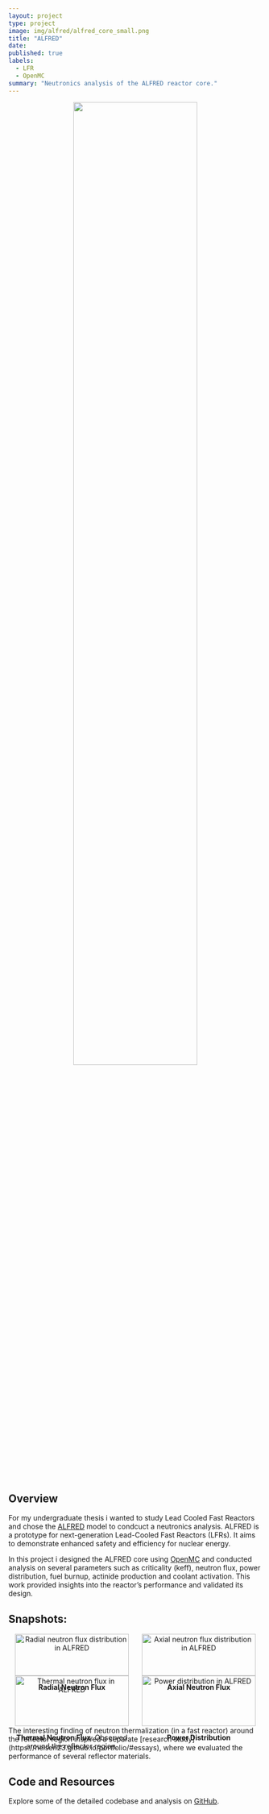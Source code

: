 ```yaml
---
layout: project
type: project
image: img/alfred/alfred_core_small.png
title: "ALFRED"
date:
published: true
labels:
  - LFR
  - OpenMC
summary: "Neutronics analysis of the ALFRED reactor core."
---
```


<div align="center">
  <img src="../img/alfred/alfred_core.png" width="70%">
</div>

## Overview

For my undergraduate thesis i wanted to study Lead Cooled Fast Reactors and chose the [ALFRED](https://www.sciencedirect.com/science/article/abs/pii/S0029549314004361) model to condcuct a neutronics analysis. ALFRED is a prototype for next-generation Lead-Cooled Fast Reactors (LFRs). It aims to demonstrate enhanced safety and efficiency for nuclear energy.

In this project i designed the ALFRED core using [OpenMC](https://docs.openmc.org/en/stable/) and conducted analysis on several parameters such as criticality (keff), neutron flux, power distribution, fuel burnup, actinide production and coolant activation. This work provided insights into the reactor’s performance and validated its design. 

## Snapshots:

<div style="display: flex; justify-content: space-around; flex-wrap: wrap;">
  <div style="text-align: center; width: 45%;">
    <img src="../img/alfred/alfred_rad_nflux.png" alt="Radial neutron flux distribution in ALFRED" width="100%">
    <p><strong>Radial Neutron Flux</strong></p>
  </div>
  <div style="text-align: center; width: 45%;">
    <img src="../img/alfred/alfred_ax_nflux.png" alt="Axial neutron flux distribution in ALFRED" width="100%">
    <p><strong>Axial Neutron Flux</strong></p>
  </div>
  <div style="text-align: center; width: 45%;">
    <img src="../img/alfred/alfred_th_nflux.png" alt="Thermal neutron flux in ALFRED" width="100%">
    <p><strong>Thermal Neutron Flux</strong>: Observed around the reflector region.</p>
  </div>
  <div style="text-align: center; width: 45%;">
    <img src="../img/alfred/alfred_power.png" alt="Power distribution in ALFRED" width="100%">
    <p><strong>Power Distribution</strong></p>
  </div>
</div>
The interesting finding of neutron thermalization (in a fast reactor) around the reflector region inspired a separate [research study](https://heisen23.github.io/portfolio/#essays), where we evaluated the performance of several reflector materials.

## Code and Resources

Explore some of the detailed codebase and analysis on [GitHub](https://github.com/SShuddho/neutronics-alfred).
